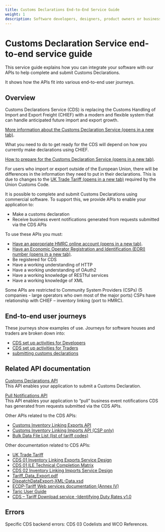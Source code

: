 ```yaml
---
title: Customs Declarations End-to-End Service Guide
weight: 1
description: Software developers, designers, product owners or business analysts. Integrate your software with Customs Declarations.
---
```


# Customs Declaration Service end-to-end service guide


This service guide explains how you can integrate your software with our APIs to help complete and submit Customs Declarations.

It shows how the APIs fit into various end-to-end user journeys.

## Overview
Customs Declarations Service (CDS) is replacing the Customs Handling of Import and Export Freight (CHIEF) with a modern and flexible system that can handle anticipated future import and export growth.

[More information about the Customs Declaration Service (opens in a new tab)](https://www.gov.uk/government/collections/customs-handling-of-import-and-export-freight-chief-replacement-programme).

What you need to do to get ready for the CDS will depend on how you currently make declarations using CHIEF.

[How to prepare for the Customs Declaration Service (opens in a new tab)](https://www.gov.uk/guidance/how-hmrc-will-introduce-the-customs-declaration-service).

For users who import or export outside of the European Union, there will be differences in the information they need to put in their declarations. This is due to changes to the [UK Trade Tariff (opens in a new tab)](https://www.gov.uk/government/collections/uk-trade-tariff-volume-3-for-cds) required by the Union Customs Code.

It is possible to complete and submit Customs Declarations using commercial software. To support this, we provide APIs to enable your application to:

- Make a customs declaration
- Receive business event notifications generated from requests submitted via the CDS APIs

To use these APIs you must:

-	[Have an appropriate HMRC online account (opens in a new tab)](https://www.gov.uk/log-in-register-hmrc-online-services).
-	[Have an Economic Operator Registration and Identification (EORI) number (opens in a new tab)](https://www.gov.uk/eori).
-	Be registered for CDS
-	Have a working understanding of HTTP
-	Have a working understanding of OAuth2
-	Have a working knowledge of RESTful services
-	Have a working knowledge of XML

Some APIs are restricted to Community System Providers (CSPs) (5 companies - large operators who own most of the major ports)
CSPs have relationship with CHIEF – inventory linking (port to HMRC).

## End-to-end user journeys
These journeys show examples of use. Journeys for software houses and traders are broken down into:<br>

* [CDS set up activities for Developers](documentation/set-up-developers.html#set-up-for-developers)
* [CDS set up activities for Traders](documentation/set-up-traders.html#set-up-for-traders)
* [submitting customs declarations](documentation/submit-customs-declarations.html#submit-a-customs-declaration) 

## Related API documentation

[Customs Declarations API](/api-documentation/docs/api/service/customs-declarations)<br>
This API enables your application to submit a Customs Declaration.

[Pull Notifications API](/api-documentation/docs/api/service/api-notification-pull)<br>
This API enables your application to “pull” business event notifications CDS has generated from requests submitted via the CDS APIs.<br>

Other APIs related to the CDS APIs:

-	[Customs Inventory Linking Exports API](/api-documentation/docs/api/service/customs-inventory-linking-exports)
-	[Customs Inventory Linking Imports API (CSP only)](/api-documentation/docs/api/service/customs-inventory-linking-imports)
-	[Bulk Data File List (list of tariff codes)](/api-documentation/docs/api/service/secure-data-exchange-bulk-download)

Other documentation related to CDS APIs:<br>

-	[UK Trade Tariff](https://www.gov.uk/government/collections/uk-trade-tariff-volume-3-for-cds)
-	[CDS 01 Inventory Linking Exports Service Design](https://drive.google.com/file/d/1UgbLY0M4ZzxVUjuJT0UEfGFz3mC3d7xT/view?usp=sharing)
-	[CDS 01 ILE Technical Completion Matrix](https://drive.google.com/file/d/1ahinP1dytvl1EB9K3qDkPR2kTFKtVfa0/view?usp=sharing)
-	[CDS 02 Inventory Linking Imports Service Design](https://docs.google.com/document/d/1KJB410mHnFSVO4njKGFD_4udj_K8Xc2bj2ZHy21sJRg/edit?usp=sharing)
-	[Tariff_Data_Export.pdf](https://drive.google.com/file/d/1ejsv83pYZtJ_0xrGjExQ12HcpoPYN5-6/view?usp=sharing)
-	[DispatchDataExport-XML-Data.xsd](https://drive.google.com/file/d/1MO5v5MrenBOod-ZQLmLtXp7xfqncueIh/view?usp=sharing)
-	[ECDP-Tariff Web services documentation (Annex IV)](https://drive.google.com/file/d/1-IgFb5HHlRgY3BrJxiuywMYE7TzfcCO7/view?usp=sharing)
-	[Taric User Guide](https://drive.google.com/file/d/1hc1c2Gf263yWttBGi0XP_hvandjx6k6e/view?usp=sharing)
-	[CDS – Tariff Download service -Identifying Duty Rates v1.0](https://drive.google.com/file/d/1xdvObWHuKVCQVYui2V_s7HlUyGSMkNJK/view?usp=sharing)

## Errors
Specific CDS backend errors: CDS 03 Codelists and WCO References.
